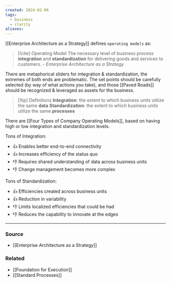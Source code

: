 ```yaml
---
created: 2024-02-06
tags:
  - business
  - clarity
aliases:
---
```

[[Enterprise Architecture as a Strategy]] defines `operating models` as:

> [!cite] Operating Model
> The necessary level of business process **integration** and **standardization** for delivering goods and services to customers.
> *- Enterprise Architecture as a Strategy*

There are metaphorical sliders for integration & standardization, the extremes of both ends are problematic. The set points should be carefully selected (by way of what actions you take), and those [[Paved Roads]] should be recognized & leveraged as assets for the business.

> [!tip] Definitions
> **Integration**: the extent to which business units utilize the same **data**
> **Standardization**: the extent to which business units utilize the same **processes**

There are [[Four Types of Company Operating Models]], based on having high or low integration and standardization levels.

Tons of Integration:
- 👍 Enables better end-to-end connectivity
- 👍 Increases efficiency of the status quo
- 👎 Requires shared understanding of data across business units
- 👎 Change management becomes more complex

Tons of Standardization:
- 👍 Efficiencies created across business units
- 👍 Reduction in variability
- 👎 Limits localized efficiencies that could be had
- 👎 Reduces the capability to innovate at the edges

---
### Source
- [[Enterprise Architecture as a Strategy]]

### Related
- [[Foundation for Execution]]
- [[Standard Processes]]